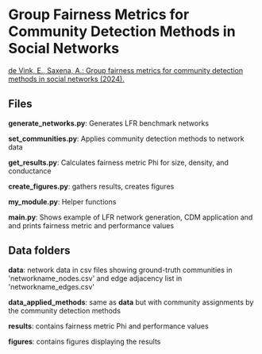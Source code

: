 # Group Fairness Metrics for Community Detection Methods in Social Networks

[de Vink, E., Saxena, A.: Group fairness metrics for community detection methods in social networks (2024).](https://arxiv.org/abs/2410.05487)

## Files
**generate_networks.py**: Generates LFR benchmark networks

**set_communities.py**: Applies community detection methods to network data

**get_results.py**: Calculates fairness metric Phi for size, density, and conductance

**create_figures.py**: gathers results, creates figures

**my_module.py**: Helper functions

**main.py**: Shows example of LFR network generation, CDM application and and prints fairness metric and performance values

## Data folders
**data**: network data in csv files showing ground-truth communities in 'networkname_nodes.csv' and edge adjacency list in 'networkname_edges.csv'

**data_applied_methods**: same as **data** but with community assignments by the community detection methods

**results**: contains fairness metric Phi and performance values

**figures**: contains figures displaying the results